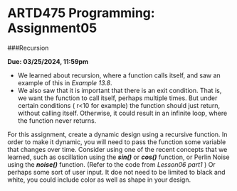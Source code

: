 # ARTD475 Programming: Assignment05
###Recursion

**Due: 03/25/2024, 11:59pm**

- We learned about recursion, where a function calls itself, and saw an example of this in *Example 13.8*. 
- We also saw that it is important that there is an exit condition.  That is, we want the function to call itself, perhaps multiple times. But under certain conditions ( r<10 for example) the function should just return, without calling itself.  Otherwise, it could result in an infinite loop, where the function never returns.

For this assignment, create a dynamic design using a recursive function.  In order to make it dynamic, you will need to pass the function some variable that changes over time.  Consider using one of the recent concepts that we learned, such as oscillation using the _**sin()**_ or _**cos()**_ function, or Perlin Noise using the _**noise()**_ function.  (Refer to the code from _Lesson06 part1_ ) Or perhaps some sort of user input.  It doe not need to be limited to black and white, you could include color as well as shape in your design.

